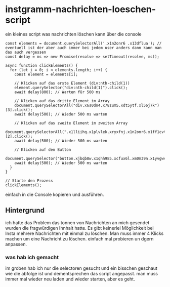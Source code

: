 # instgramm-nachrichten-loeschen-script
ein kleines script was nachrichten löschen kann über die console

```
const elements = document.querySelectorAll('.x1n2onr6 .x13dflua'); // eventuell ist der aber auch immer bei jedem user anders dann kann man das auch vergessen
const delay = ms => new Promise(resolve => setTimeout(resolve, ms));

async function clickElements() {
  for (let i = 0; i < elements.length; i++) {
    const element = elements[i];
    
    // Klicken auf das erste Element (div:nth-child(1))
    element.querySelector("div:nth-child(1)").click();
    await delay(800); // Warten für 500 ms

    // Klicken auf das dritte Element im Array
    document.querySelectorAll("div.x6s0dn4.x78zum5.xdt5ytf.xl56j7k")[3].click();
    await delay(500); // Wieder 500 ms warten

    // Klicken auf das zweite Element im zweiten Array
    document.querySelectorAll(".x1lliihq.x1plvlek.xryxfnj.x1n2onr6.x1ff1cvt.xatrb82.x193iq5w.xeuugli.x1fj9vlw.x13faqbe.x1vvkbs.x1s928wv.xhkezso.x1gmr53x.x1cpjm7i.x1fgarty.x1943h6x.x1i0vuye.xl565be.xo1l8bm.xkmlbd1.x1yc453h.x1tu3fi.x3x7a5m.x10wh9bi.x1wdrske.x8viiok")[2].click();
    await delay(500); // Wieder 500 ms warten

    // Klicken auf den Button
    document.querySelector("button.xjbqb8w.x1qhh985.xcfux6l.xm0m39n.x1yvgwvq.x13fuv20.x178xt8z.x1ypdohk.xvs91rp.x1evy7pa.xdj266r.x11i5rnm.xat24cr.x1mh8g0r.x1wxaq2x.x1iorvi4.x1sxyh0.xjkvuk6.xurb0ha.x2b8uid.x87ps6o.xxymvpz.xh8yej3.x52vrxo.x4gyw5p.xkmlbd1.x1xlr1w8").click();
    await delay(500); // Wieder 500 ms warten
  }
}

// Starte den Prozess
clickElements();
```

einfach in die Console kopieren und ausführen.

## Hintergrund
ich hatte das Problem das tonnen von Nachrichten an mich gesendet wurden die fragwürdigen Ihnhalt hatte. Es gibt keinerlei Möglichkeit bei Insta mehrere Nachrichten mit einmal zu löschen. Man muss immer 4 Klicks machen um eine Nachricht zu löschen. einfach mal probieren un dgern anpassen.

### was hab ich gemacht
im groben hab ich nur die selectoren gesucht und ein bisschen geschaut wie die abfolge ist und dementsprechen das script angepasst. man muss immer mal wieder neu laden und wieder starten, aber es geht. 

